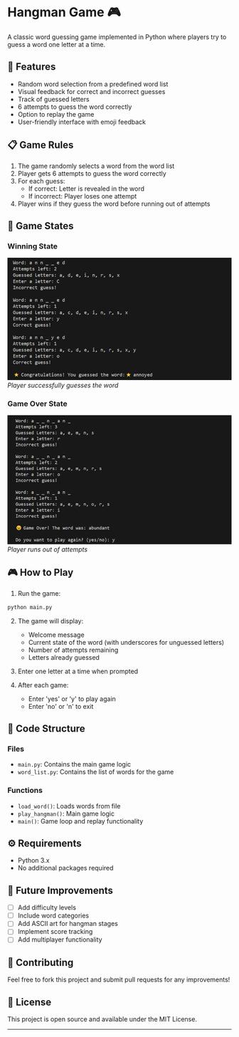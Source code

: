 # Hangman Game 🎮

A classic word guessing game implemented in Python where players try to guess a word one letter at a time.

## 🎯 Features

- Random word selection from a predefined word list
- Visual feedback for correct and incorrect guesses
- Track of guessed letters
- 6 attempts to guess the word correctly
- Option to replay the game
- User-friendly interface with emoji feedback

## 📋 Game Rules

1. The game randomly selects a word from the word list
2. Player gets 6 attempts to guess the word correctly
3. For each guess:
   - If correct: Letter is revealed in the word
   - If incorrect: Player loses one attempt
4. Player wins if they guess the word before running out of attempts

## 🎲 Game States

### Winning State
![You Win](Images/youwon.png)
*Player successfully guesses the word*

### Game Over State
![Game Over](Images/gameover.png)
*Player runs out of attempts*

## 🎮 How to Play

1. Run the game:
```bash
python main.py
```

2. The game will display:
   - Welcome message
   - Current state of the word (with underscores for unguessed letters)
   - Number of attempts remaining
   - Letters already guessed

3. Enter one letter at a time when prompted

4. After each game:
   - Enter 'yes' or 'y' to play again
   - Enter 'no' or 'n' to exit

## 🔧 Code Structure

### Files
- `main.py`: Contains the main game logic
- `word_list.py`: Contains the list of words for the game

### Functions
- `load_word()`: Loads words from file
- `play_hangman()`: Main game logic
- `main()`: Game loop and replay functionality

## ⚙️ Requirements

- Python 3.x
- No additional packages required

## 🚀 Future Improvements

- [ ] Add difficulty levels
- [ ] Include word categories
- [ ] Add ASCII art for hangman stages
- [ ] Implement score tracking
- [ ] Add multiplayer functionality

## 🤝 Contributing

Feel free to fork this project and submit pull requests for any improvements!

## 📝 License

This project is open source and available under the MIT License.

---